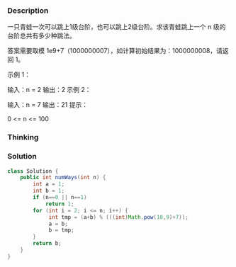 ### Description

一只青蛙一次可以跳上1级台阶，也可以跳上2级台阶。求该青蛙跳上一个 n 级的台阶总共有多少种跳法。

答案需要取模 1e9+7（1000000007），如计算初始结果为：1000000008，请返回 1。

示例 1：

输入：n = 2
输出：2
示例 2：

输入：n = 7
输出：21
提示：

0 <= n <= 100

### Thinking

### Solution
```java
class Solution {
    public int numWays(int n) {
        int a = 1;
        int b = 1;
        if (n==0 || n==1)
            return 1;
        for (int i = 2; i <= n; i++) {
             int tmp = (a+b) % (((int)Math.pow(10,9)+7));
             a = b;
             b = tmp;
        }
        return b;
    }
}
```